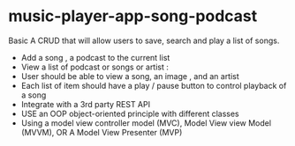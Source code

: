# music-player-app-song-podcast

Basic A CRUD that will allow users to save, search and play a list of songs.

-	Add a song , a podcast to the current list 
-	View a list of podcast or songs or artist : 
-	User should be able to view a song, an image , and an artist
-	Each list of item should have a play / pause button to control playback of a song 
-	 Integrate with a 3rd party REST API
-	USE an OOP object-oriented principle with different classes 
-	Using a model view controller model (MVC), Model View view Model (MVVM), OR A Model View Presenter (MVP)
